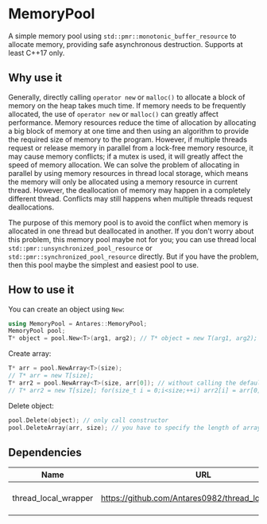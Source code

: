 # MemoryPool
A simple memory pool using `std::pmr::monotonic_buffer_resource` to allocate memory, providing safe asynchronous destruction. Supports at least C++17 only.

## Why use it

Generally, directly calling `operator new` or `malloc()` to allocate a block of memory on the heap takes much time. If memory needs to be frequently allocated, the use of `operator new` or `malloc()` can greatly affect performance. Memory resources reduce the time of allocation by allocating a big block of memory at one time and then using an algorithm to provide the required size of memory to the program. However, if multiple threads request or release memory in parallel from a lock-free memory resource, it may cause memory conflicts; if a mutex is used, it will greatly affect the speed of memory allocation. We can solve the problem of allocating in parallel by using memory resources in thread local storage, which means the memory will only be allocated using a memory resource in current thread. However, the deallocation of memory may happen in a completely different thread. Conflicts may still happens when multiple threads request deallocations.

The purpose of this memory pool is to avoid the conflict when memory is allocated in one thread but deallocated in another. If you don't worry about this problem, this memory pool maybe not for you; you can use thread local `std::pmr::unsynchronized_pool_resource` or `std::pmr::synchronized_pool_resource` directly. But if you have the problem, then this pool maybe the simplest and easiest pool to use.

## How to use it

You can create an object using `New`:

```c++
using MemoryPool = Antares::MemoryPool;
MemoryPool pool;
T* object = pool.New<T>(arg1, arg2); // T* object = new T(arg1, arg2);
```

Create array:

```c++
T* arr = pool.NewArray<T>(size); 
// T* arr = new T[size];
T* arr2 = pool.NewArray<T>(size, arr[0]); // without calling the default constructor
// T* arr2 = new T[size]; for(size_t i = 0;i<size;++i) arr2[i] = arr[0];
```

Delete object:

```c++
pool.Delete(object); // only call constructor
pool.DeleteArray(arr, size); // you have to specify the length of array
```

## Dependencies

|         Name         |                         URL                         |             Usage             |
| :------------------: | :-------------------------------------------------: | :---------------------------: |
| thread_local_wrapper | https://github.com/Antares0982/thread_local_wrapper | fix broken MinGW thread_local |

